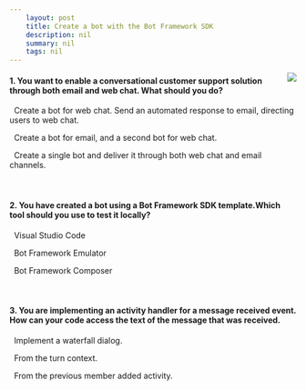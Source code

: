 ```yaml
---
    layout: post
    title: Create a bot with the Bot Framework SDK 
    description: nil
    summary: nil
    tags: nil
---
```



 <a target="_blank" href="https://docs.microsoft.com/en-us/learn/modules/design-bot-conversation-flow/7-knowledge-check/"><i class="fas fa-external-link-alt"></i> </a>
 <img align="right" src="https://docs.microsoft.com/en-us/learn/achievements/design-a-bot-conversation-flow.svg">
####  1. You want to enable a conversational customer support solution through both email and web chat. What should you do?


<i class='far fa-square'></i> &nbsp;&nbsp;Create a bot for web chat. Send an automated response to email, directing users to web chat.

<i class='far fa-square'></i> &nbsp;&nbsp;Create a bot for email, and a second bot for web chat.

<i class='fas fa-check-square' style='color: Dodgerblue;'></i> &nbsp;&nbsp;Create a single bot and deliver it through both web chat and email channels.
<br />
<br />
<br />

####  2. You have created a bot using a Bot Framework SDK template.Which tool should you use to test it locally?


<i class='far fa-square'></i> &nbsp;&nbsp;Visual Studio Code

<i class='fas fa-check-square' style='color: Dodgerblue;'></i> &nbsp;&nbsp;Bot Framework Emulator

<i class='far fa-square'></i> &nbsp;&nbsp;Bot Framework Composer
<br />
<br />
<br />

####  3. You are implementing an activity handler for a message received event. How can your code access the text of the message that was received.


<i class='far fa-square'></i> &nbsp;&nbsp;Implement a waterfall dialog.

<i class='fas fa-check-square' style='color: Dodgerblue;'></i> &nbsp;&nbsp;From the turn context.

<i class='far fa-square'></i> &nbsp;&nbsp;From the previous member added activity.
<br />
<br />
<br />
